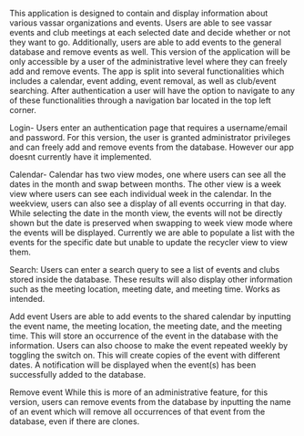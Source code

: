 This application is designed to contain and display information about various vassar organizations and events. Users are able to see vassar events and club meetings at each selected date and decide whether or not they want to go. Additionally, users are able to add events to the general database and remove events as well. This version of the application will be only accessible by a user of the administrative level where they can freely add and remove events. The app is split into several functionalities which includes a calendar, event adding, event removal, as well as club/event searching. After authentication a user will have the option to navigate to any of these functionalities through a navigation bar located in the top left corner.

Login- Users enter an authentication page that requires a username/email and password. For this version, the user is granted administrator privileges and can freely add and remove events from the database. However our app doesnt currently have it implemented.

Calendar- Calendar has two view modes, one where users can see all the dates in the month and swap between months. The other view is a week view where users can see each individual week in the calendar. In the weekview, users can also see a display of all events occurring in that day. While selecting the date in the month view, the events will not be directly shown but the date is preserved when swapping to week view mode where the events will be displayed. Currently we are able to populate a list with the events for the specific date but unable to update the recycler view to view them.

Search:
Users can enter a search query to see a list of events and clubs stored inside the database. These results will also display other information such as the meeting location, meeting date, and meeting time. Works as intended.

Add event 
Users are able to add events to the shared calendar by inputting the event name, the meeting location, the meeting date, and the meeting time. This will store an occurrence of the event in the database with the information. Users can also choose to make the event repeated weekly by toggling the switch on. This will create copies of the event with different dates. A notification will be displayed when the event(s) has been successfully added to the database. 

Remove event 
While this is more of an administrative feature, for this version, users can remove events from the database by inputting the name of an event which will remove all occurrences of that event from the database, even if there are clones. 
